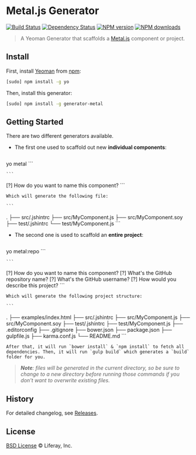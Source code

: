 # Metal.js Generator

[![Build Status](http://img.shields.io/travis/liferay/generator-metal/master.svg?style=flat)](https://travis-ci.org/liferay/generator-metal)
[![Dependency Status](http://img.shields.io/david/liferay/generator-metal.svg?style=flat)](https://david-dm.org/liferay/generator-metal)
[![NPM version](http://img.shields.io/npm/v/generator-metal.svg?style=flat)](http://npmjs.org/generator-metal)
[![NPM downloads](http://img.shields.io/npm/dm/generator-metal.svg?style=flat)](http://npmjs.org/generator-metal)

> A Yeoman Generator that scaffolds a [Metal.js](https://github.com/liferay/metal) component or project.

## Install

First, install [Yeoman](http://yeoman.io/) from [npm](https://www.npmjs.org/):

```sh
[sudo] npm install -g yo
```

Then, install this generator:

```sh
[sudo] npm install -g generator-metal
```

## Getting Started

There are two different generators available.

* The first one used to scaffold out new **individual components**:

    ```sh
yo metal
    ```

    ```
[?] How do you want to name this component?
    ```

    Which will generate the following file:

    ```
.
├── src/.jshintrc
├── src/MyComponent.js
├── src/MyComponent.soy
├── test/.jshintrc
└── test/MyComponent.js
    ```

* The second one is used to scaffold an **entire project**:

    ```sh
yo metal:repo
    ```

    ```
[?] How do you want to name this component?
[?] What's the GitHub repository name?
[?] What's the GitHub username?
[?] How would you describe this project?
    ```

    Which will generate the following project structure:

    ```
.
├── examples/index.html
├── src/.jshintrc
├── src/MyComponent.js
├── src/MyComponent.soy
├── test/.jshintrc
├── test/MyComponent.js
├── .editorconfig
├── .gitignore
├── bower.json
├── package.json
├── gulpfile.js
├── karma.conf.js
└── README.md
    ```

    After that, it will run `bower install` & `npm install` to fetch all dependencies. Then, it will run `gulp build` which generates a `build` folder for you.

> _**Note**: files will be generated in the current directory, so be sure to change to a new directory before running those commands if you don't want to overwrite existing files._

## History

For detailed changelog, see [Releases](https://github.com/liferay/generator-metal/releases).

## License

[BSD License](http://opensource.org/licenses/BSD-2-Clause) © Liferay, Inc.
